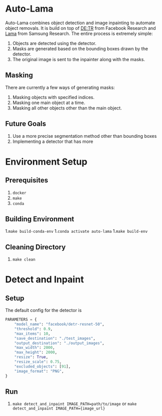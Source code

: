# Auto-Lama
Auto-Lama combines object detection and image inpainting to automate object removals. It is build on top of [DE:TR](https://github.com/facebookresearch/detr) from Facebook Research and [Lama](https://github.com/saic-mdal/lama) from Samsung Research. The entire process is extremely simple:

1. Objects are detected using the detector.
1. Masks are generated based on the bounding boxes drawn by the detector.
1. The original image is sent to the inpainter along with the masks.

## Masking

There are currently a few ways of generating masks:
1. Masking objects with specified indices.
1. Masking one main object at a time.
1. Masking all other objects other than the main object.

## Future Goals
1. Use a more precise segmentation method other than bounding boxes
1. Implementing a detector that has more

# Environment Setup

## Prerequisites
1. `docker`
1. `make`
1. `conda`

## Building Environment
1.`make build-conda-env`
1.`conda activate auto-lama`
1.`make build-env`

## Cleaning Directory
1. `make clean`


# Detect and Inpaint
## Setup
The default config for the detector is 
``` python
PARAMETERS = {
    "model_name": "facebook/detr-resnet-50",
    "threshold": 0.9,
    "max_items": 10,
    "save_destination": "./test_images",
    "output_destination": "./output_images",
    "max_width": 2000, 
    "max_height": 2000,
    "resize": True,
    "resize_scale": 0.75,
    "excluded_objects": [91],
    "image_format": "PNG",
}
```

## Run
1. `make detect_and_inpaint IMAGE_PATH=path/to/image` or `make detect_and_inpaint IMAGE_PATH={image_url}`


